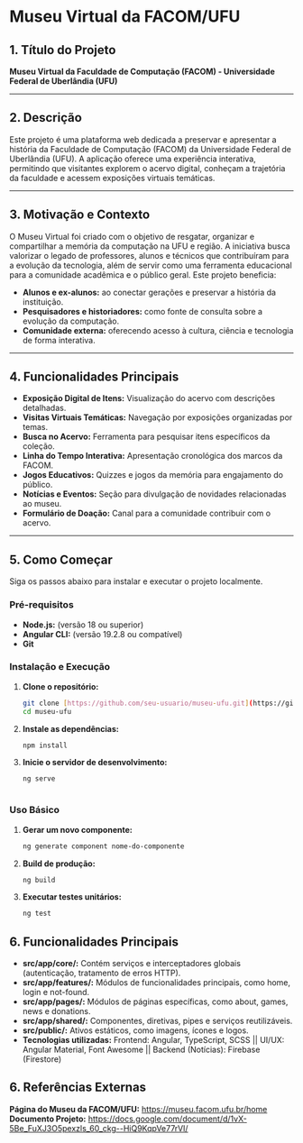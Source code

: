 # Museu Virtual da FACOM/UFU

## 1. Título do Projeto
**Museu Virtual da Faculdade de Computação (FACOM) - Universidade Federal de Uberlândia (UFU)**

---

## 2. Descrição
Este projeto é uma plataforma web dedicada a preservar e apresentar a história da Faculdade de Computação (FACOM) da Universidade Federal de Uberlândia (UFU). A aplicação oferece uma experiência interativa, permitindo que visitantes explorem o acervo digital, conheçam a trajetória da faculdade e acessem exposições virtuais temáticas.

---

## 3. Motivação e Contexto
O Museu Virtual foi criado com o objetivo de resgatar, organizar e compartilhar a memória da computação na UFU e região. A iniciativa busca valorizar o legado de professores, alunos e técnicos que contribuíram para a evolução da tecnologia, além de servir como uma ferramenta educacional para a comunidade acadêmica e o público geral. Este projeto beneficia:
- **Alunos e ex-alunos:** ao conectar gerações e preservar a história da instituição.
- **Pesquisadores e historiadores:** como fonte de consulta sobre a evolução da computação.
- **Comunidade externa:** oferecendo acesso à cultura, ciência e tecnologia de forma interativa.

---

## 4. Funcionalidades Principais
- **Exposição Digital de Itens:** Visualização do acervo com descrições detalhadas.
- **Visitas Virtuais Temáticas:** Navegação por exposições organizadas por temas.
- **Busca no Acervo:** Ferramenta para pesquisar itens específicos da coleção.
- **Linha do Tempo Interativa:** Apresentação cronológica dos marcos da FACOM.
- **Jogos Educativos:** Quizzes e jogos da memória para engajamento do público.
- **Notícias e Eventos:** Seção para divulgação de novidades relacionadas ao museu.
- **Formulário de Doação:** Canal para a comunidade contribuir com o acervo.

---

## 5. Como Começar
Siga os passos abaixo para instalar e executar o projeto localmente.

### Pré-requisitos
- **Node.js:** (versão 18 ou superior)
- **Angular CLI:** (versão 19.2.8 ou compatível)
- **Git**

### Instalação e Execução
1. **Clone o repositório:**
   ```bash
   git clone [https://github.com/seu-usuario/museu-ufu.git](https://github.com/seu-usuario/museu-ufu.git)
   cd museu-ufu
1. **Instale as dependências:**
   ```bash
   npm install

1. **Inicie o servidor de desenvolvimento:**
   ```bash
   ng serve
   


### Uso Básico
1. **Gerar um novo componente:**
   ```bash
   ng generate component nome-do-componente
1. **Build de produção:**
   ```bash
   ng build

1. **Executar testes unitários:**
   ```bash
   ng test
## 6. Funcionalidades Principais
- **src/app/core/:** Contém serviços e interceptadores globais (autenticação, tratamento de erros HTTP).
- **src/app/features/:** Módulos de funcionalidades principais, como home, login e not-found.
- **src/app/pages/:** Módulos de páginas específicas, como about, games, news e donations.
- **src/app/shared/:** Componentes, diretivas, pipes e serviços reutilizáveis.
- **src/public/:** Ativos estáticos, como imagens, ícones e logos.
- **Tecnologias utilizadas:** Frontend: Angular, TypeScript, SCSS || UI/UX: Angular Material, Font Awesome || Backend (Notícias): Firebase (Firestore)


## 6. Referências Externas
**Página do Museu da FACOM/UFU:** https://museu.facom.ufu.br/home
**Documento Projeto:** https://docs.google.com/document/d/1vX-5Be_FuXJ3O5pexzls_60_ckg--HiQ9KqpVe77rVI/
